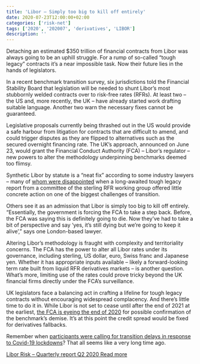 ```yaml
---
title: 'Libor – Simply too big to kill off entirely'
date: 2020-07-23T12:00:00+02:00
categories: ['risk-net']
tags: ['2020', '202007', 'derivatives', 'LIBOR']
description: ''
---
```


Detaching an estimated $350 trillion of financial contracts from Libor was always going to be an uphill struggle. For a rump of so-called “tough legacy” contracts it’s a near impossible task. Now their future lies in the hands of legislators.

In a recent benchmark transition survey, six jurisdictions told the Financial Stability Board that legislation will be needed to shunt Libor’s most stubbornly welded contracts over to risk-free rates (RFRs). At least two – the US and, more recently, the UK – have already started work drafting suitable language. Another two warn the necessary fixes cannot be guaranteed.

Legislative proposals currently being thrashed out in the US would provide a safe harbour from litigation for contracts that are difficult to amend, and could trigger disputes as they are flipped to alternatives such as the secured overnight financing rate. The UK’s approach, announced on June 23, would grant the Financial Conduct Authority (FCA) – Libor’s regulator – new powers to alter the methodology underpinning benchmarks deemed too flimsy.

Synthetic Libor by statute is a “neat fix” according to some industry lawyers – many of [whom were disappointed](https://www.risk.net/derivatives/7556951/twin-track-solution-for-tough-legacy-libor-falls-flat) when a long-awaited tough legacy report from a committee of the sterling RFR working group offered little concrete action on one of the biggest challenges of transition.

Others see it as an admission that Libor is simply too big to kill off entirely. “Essentially, the government is forcing the FCA to take a step back. Before, the FCA was saying this is definitely going to die. Now they’ve had to take a bit of perspective and say ‘yes, it’s still dying but we’re going to keep it alive’,” says one London-based lawyer.

Altering Libor’s methodology is fraught with complexity and territoriality concerns. The FCA has the power to alter all Libor rates under its governance, including sterling, US dollar, euro, Swiss franc and Japanese yen. Whether it has appropriate inputs available – likely a forward-looking term rate built from liquid RFR derivatives markets – is another question. What’s more, limiting use of the rates could prove tricky beyond the UK financial firms directly under the FCA’s surveillance.

UK legislators face a balancing act in crafting a lifeline for tough legacy contracts without encouraging widespread complacency. And there’s little time to do it in. While Libor is not set to cease until after the end of 2021 at the earliest, [the FCA is eyeing the end of 2020](https://www.risk.net/derivatives/7566041/libor-death-notice-could-be-served-this-year-fca) for possible confirmation of the benchmark’s demise. It’s at this point the credit spread would be fixed for derivatives fallbacks.

Remember when [participants were calling for transition delays in response to Covid-19 lockdowns](https://www.risk.net/derivatives/7504636/pandemic-threatens-libor-transition-plans)? That all seems like a very long time ago.

[Libor Risk – Quarterly report Q2 2020 Read more](https://www.risk.net/libor-risk-quarterly-report-q2-2020)

